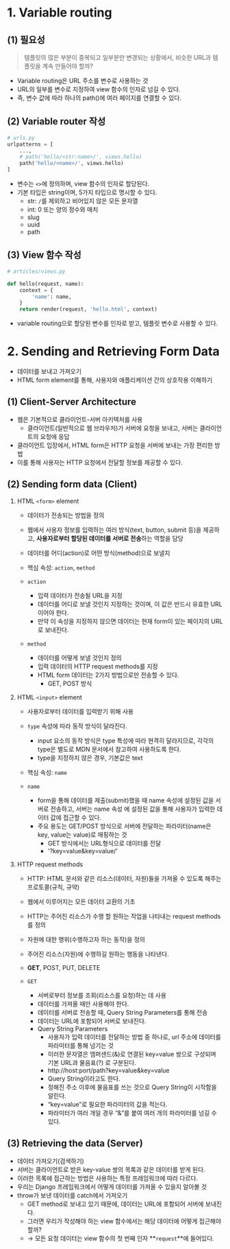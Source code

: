 # 1. Variable routing

## (1) 필요성

> 템플릿의 많은 부분이 중복되고 일부분만 변경되는 상황에서, 비슷한 URL과 템플릿을 계속 만들어야 할까?

- Variable routing은 URL 주소를 변수로 사용하는 것
- URL의 일부를 변수로 지정하여 view 함수의 인자로 넘길 수 있다.
- 즉, 변수 값에 따라 하나의 path()에 여러 페이지를 연결할 수 있다.



## (2) Variable router 작성

```py
# urls.py
urlpatterns = [
    ...,
    # path('hello/<str:name>/', views.hello)
    path('hello/<name>/', views.hello)
]
```

- 변수는 `<>`에 정의하며, view 함수의 인자로 할당된다.
- 기본 타입은 string이며, 5가지 타입으로 명시할 수 있다.
  - str: `/`를 제외하고 비어있지 않은 모든 문자열
  - int: 0 또는 양의 정수와 매치
  - slug
  - uuid
  - path



## (3) View 함수 작성

```py
# articles/views.py

def hello(request, name):
    context = {
        'name': name,
    }
    return render(request, 'hello.html', context)
```

- variable routing으로 할당된 변수를 인자로 받고, 템플릿 변수로 사용할 수 있다.



# 2. Sending and Retrieving Form Data

- 데이터를 보내고 가져오기
- HTML form element를 통해, 사용자와 애플리케이션 간의 상호작용 이해하기



## (1) Client-Server Architecture

- 웹은 기본적으로 클라이언트-서버 아키텍처를 사용
  - 클라이언트(일반적으로 웹 브라우저)가 서버에 요청을 보내고, 서버는 클라이언트의 요청에 응답
- 클라이언트 입장에서, HTML form은 HTTP 요청을 서버에 보내는 가장 편리한 방법
- 이를 통해 사용자는 HTTP 요청에서 전달할 정보를 제공할 수 있다.



## (2) Sending form data (Client)

1. HTML `<form>` element

   - 데이터가 전송되는 방법을 정의

   - 웹에서 사용자 정보를 입력하는 여러 방식(text, button, submit 등)을 제공하고, **사용자로부터 할당된 데이터를 서버로 전송**하는 역할을 담당

   - 데이터를 어디(action)로 어떤 방식(method)으로 보낼지

   - 핵심 속성: `action`, `method`

   

   - `action`
     - 입력 데이터가 전송될 URL을 지정
     - 데이터를 어디로 보낼 것인지 지정하는 것이며, 이 값은 반드시 유효한 URL이어야 한다.
     - 만약 이 속성을 지정하지 않으면 데이터는 현재 form이 있는 페이지의 URL로 보내진다.

   - `method`
     - 데이터를 어떻게 보낼 것인지 정의
     - 입력 데이터의 HTTP request methods를 지정
     - HTML form 데이터는 2가지 방법으로만 전송할 수 있다.
       - GET, POST 방식



2. HTML `<input>` element

   - 사용자로부터 데이터를 입력받기 위해 사용
   - `type` 속성에 따라 동작 방식이 달라진다.
     - input 요소의 동작 방식은 type 특성에 따라 현격히 달라지므로, 각각의 type은 별도로 MDN 문서에서 참고하여 사용하도록 한다.
     - type을 지정하지 않은 경우, 기본값은 text
   - 핵심 속성: `name`

   

   - `name`
     - form을 통해 데이터를 제출(submit)했을 때 name 속성에 설정된 값을 서버로 전송하고, 서버는 name 속성 에 설정된 값을 통해 사용자가 입력한 데이터 값에 접근할 수 있다.
     - 주요 용도는 GET/POST 방식으로 서버에 전달하는 파라미터(name은 key, value는 value)로 매핑하는 것
       - GET 방식에서는 URL형식으로 데이터를 전달
       - '?key=value&key=value/'



3. HTTP request methods

   - HTTP: HTML 문서와 같은 리소스(데이터, 자원)들을 가져올 수 있도록 해주는 프로토콜(규칙, 규약)
   - 웹에서 이루어지는 모든 데이터 교환의 기초
   - HTTP는 주어진 리소스가 수행 할 원하는 작업을 나타내는 request methods를 정의
   - 자원에 대한 행위(수행하고자 하는 동작)을 정의
   - 주어진 리소스(자원)에 수행하길 원하는 행동을 나타낸다.
   - **GET**, POST, PUT, DELETE

   

   - `GET`
     - 서버로부터 정보를 조회(리소스를 요청)하는 데 사용
     - 데이터를 가져올 때만 사용해야 한다.
     - 데이터를 서버로 전송할 때, Query String Parameters를 통해 전송
     - 데이터는 URL에 포함되어 서버로 보내진다.
     - Query String Parameters
       - 사용자가 입력 데이터를 전달하는 방법 중 하나로, url 주소에 데이터를 파라미터를 통해 넘기는 것
       - 이러한 문자열은 앰퍼샌드(&)로 연결된 key=value 쌍으로 구성되며 기본 URL과 물음표(?) 로 구분된다.
       - http://host:port/path?key=value&key=value
       - Query String이라고도 한다.
       - 정해진 주소 이후에 물음표를 쓰는 것으로 Query String이 시작함을 알린다.
       - “key=value”로 필요한 파라미터의 값을 적는다.
       - 파라미터가 여러 개일 경우 “&”를 붙여 여러 개의 파라미터를 넘길 수 있다.



## (3) Retrieving the data (Server)

- 데이터 가져오기(검색하기)
- 서버는 클라이언트로 받은 key-value 쌍의 목록과 같은 데이터를 받게 된다.
- 이러한 목록에 접근하는 방법은 사용하는 특정 프레임워크에 따라 다르다.
- 우리는 Django 프레임워크에서 어떻게 데이터를 가져올 수 있을지 알아볼 것 
- throw가 보낸 데이터를 catch에서 가져오기
  - GET method로 보내고 있기 때문에, 데이터는 URL에 포함되어 서버에 보내진다.
  - 그러면 우리가 작성해야 하는 view 함수에서는 해당 데이터에 어떻게 접근해야 할까?
  - → 모든 요청 데이터는 view 함수의 첫 번째 인자 **`request`**에 들어있다.

